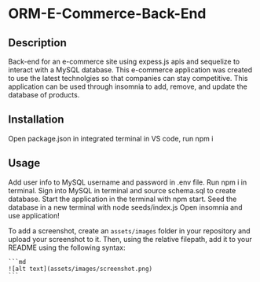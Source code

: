# ORM-E-Commerce-Back-End

## Description

Back-end for an e-commerce site using expess.js apis and sequelize to interact with a MySQL database. This e-commerce application was created to use the latest technolgies so that companies can stay competitive. This application can be used through insomnia to add, remove, and update the database of products.

## Installation

Open package.json in integrated terminal in VS code, run npm i 

## Usage

Add user info to MySQL username and password in .env file.
Run npm i in terminal.
Sign into MySQL in terminal and source schema.sql to create database.
Start the application in the terminal with npm start.
Seed the database in a new terminal with node seeds/index.js
Open insomnia and use application!

To add a screenshot, create an `assets/images` folder in your repository and upload your screenshot to it. Then, using the relative filepath, add it to your README using the following syntax:

    ```md
    ![alt text](assets/images/screenshot.png)
    ```

